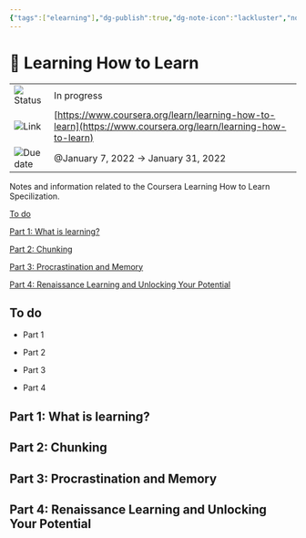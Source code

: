 ```yaml
---
{"tags":["elearning"],"dg-publish":true,"dg-note-icon":"lackluster","noteIcon":"lackluster","permalink":"/04-resources-material-para-zettel/elearning/learning-how-to-learn/","dgPassFrontmatter":true,"created":"2025-10-16T09:50:41.465+01:00","updated":"2025-10-24T16:07:39.801+01:00"}
---
```


# 🤔 Learning How to Learn

|   |   |
|---|---|
|![](Dashboard/Attachments/arrow-circle-down_gray%20393.svg)Status|In progress|
|![](Dashboard/Attachments/link_gray%2031.svg)Link|[https://www.coursera.org/learn/learning-how-to-learn](https://www.coursera.org/learn/learning-how-to-learn)|
|![](Dashboard/Attachments/calendar_gray%20336.svg)Due date|@January 7, 2022 → January 31, 2022|

Notes and information related to the Coursera Learning How to Learn Specilization.

[To do](#42130e56-4f17-4cce-af30-18a222948d81)

[Part 1: What is learning?](#2d124ee3-6736-4deb-a36d-6145fb9a5ebc)

[Part 2: Chunking](#ca3c26a1-8078-42ba-a86d-8e2b2990d1d5)

[Part 3: Procrastination and Memory](#a418ff9d-b8ff-418f-b217-8217b513a69e)

[Part 4: Renaissance Learning and Unlocking Your Potential](#3f2746c7-07a4-47ac-8d6a-2526b9bf3da1)

## To do

- Part 1
    

- Part 2
    

- Part 3
    

- Part 4
    

## Part 1: What is learning?

## Part 2: Chunking

## Part 3: Procrastination and Memory

## Part 4: Renaissance Learning and Unlocking Your Potential